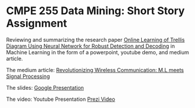 # CMPE 255 Data Mining: Short Story Assignment

Reviewing and summarizing the research paper [Online Learning of Trellis Diagram Using Neural Network for Robust Detection and Decoding](https://arxiv.org/abs/2311.01895) in Machine Learning in the form of a powerpoint, youtube demo, and medium article.

The medium article: [Revolutionizing Wireless Communication: M.L meets Signal Processing](https://medium.com/@alexyszam/revolutionizing-wireless-communication-machine-learning-meets-signal-processing-9c8027ece25d)

The slides: [Google Presentation](https://docs.google.com/presentation/d/1N0N70cGiO73yaS19W5I4zy4xVxWQRYHpJUJhDLeuilE/edit?usp=sharing)

The video: Youtube Presentation [Prezi Video](https://prezi.com/v/view/L3qI5TVlSGtsH70eg4Zq/)